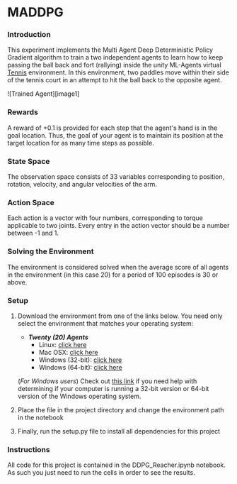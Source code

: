
# MADDPG

### Introduction

This experiment implements the Multi Agent Deep Deterministic Policy Gradient algorithm to train a two independent agents to learn how to keep passing the ball back and fort (rallying) inside the unity ML-Agents virtual [Tennis](https://github.com/Unity-Technologies/ml-agents/blob/master/docs/Learning-Environment-Examples.md#reacher) environment. In this environment, two paddles move within their side of the tennis court in an attempt to hit the ball back to the opposite agent.

![Trained Agent][image1]

### Rewards

A reward of +0.1 is provided for each step that the agent's hand is in the goal location. Thus, the goal of your agent is to maintain its position at the target location for as many time steps as possible.

### State Space

The observation space consists of 33 variables corresponding to position, rotation, velocity, and angular velocities of the arm. 

### Action Space
Each action is a vector with four numbers, corresponding to torque applicable to two joints. Every entry in the action vector should be a number between -1 and 1.

### Solving the Environment
The environment is considered solved when the average score of all agents in the environment (in this case 20) for a period of 100 episodes is 30 or above.

### Setup

1. Download the environment from one of the links below.  You need only select the environment that matches your operating system:

    - **_Twenty (20) Agents_**
        - Linux: [click here](https://s3-us-west-1.amazonaws.com/udacity-drlnd/P2/Reacher/Reacher_Linux.zip)
        - Mac OSX: [click here](https://s3-us-west-1.amazonaws.com/udacity-drlnd/P2/Reacher/Reacher.app.zip)
        - Windows (32-bit): [click here](https://s3-us-west-1.amazonaws.com/udacity-drlnd/P2/Reacher/Reacher_Windows_x86.zip)
        - Windows (64-bit): [click here](https://s3-us-west-1.amazonaws.com/udacity-drlnd/P2/Reacher/Reacher_Windows_x86_64.zip)
    
    (_For Windows users_) Check out [this link](https://support.microsoft.com/en-us/help/827218/how-to-determine-whether-a-computer-is-running-a-32-bit-version-or-64) if you need help with determining if your computer is running a 32-bit version or 64-bit version of the Windows operating system.

2. Place the file in the project directory and change the environment path in the notebook

3. Finally, run the setup.py file to install all dependencies for this project

### Instructions

All code for this project is contained in the DDPG_Reacher.ipynb notebook. As such you just need to run the cells in order to see the results.
